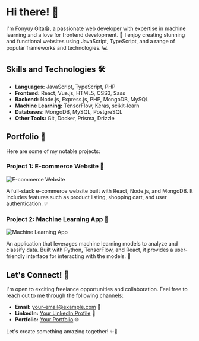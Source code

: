 # Hi there! 👋

I'm Fonyuy Gita😁, a passionate web developer with expertise in machine learning and a love for frontend development. 🚀 I enjoy creating stunning and functional websites using JavaScript, TypeScript, and a range of popular frameworks and technologies. 💻

## Skills and Technologies 🛠️

- **Languages:** JavaScript, TypeScript, PHP
- **Frontend:** React, Vue.js, HTML5, CSS3, Sass
- **Backend:** Node.js, Express.js, PHP, MongoDB, MySQL
- **Machine Learning:** TensorFlow, Keras, scikit-learn
- **Databases:** MongoDB, MySQL, PostgreSQL
- **Other Tools:** Git, Docker, Prisma, Drizzle

## Portfolio 💼

Here are some of my notable projects:

### Project 1: E-commerce Website 🛒
![E-commerce Website](/images/ecommerce.png)

A full-stack e-commerce website built with React, Node.js, and MongoDB. It includes features such as product listing, shopping cart, and user authentication. 💡

### Project 2: Machine Learning App 🤖
![Machine Learning App](/images/ml-app.png)

An application that leverages machine learning models to analyze and classify data. Built with Python, TensorFlow, and React, it provides a user-friendly interface for interacting with the models. 🧠

## Let's Connect! 🤝

I'm open to exciting freelance opportunities and collaboration. Feel free to reach out to me through the following channels:

- **Email:** [your-email@example.com](mailto:your-email@example.com) 📧
- **LinkedIn:** [Your LinkedIn Profile](https://www.linkedin.com/in/your-profile) 💼
- **Portfolio:** [Your Portfolio](https://your-portfolio.com) 🌐

Let's create something amazing together! ✨🚀
